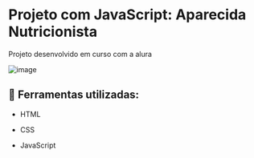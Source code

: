 # Projeto com JavaScript: Aparecida Nutricionista
Projeto desenvolvido em curso com a alura

![image](https://cdn.discordapp.com/attachments/1078878078467592255/1088085409726201966/image.png)

## 🔨 Ferramentas utilizadas:

* HTML

* CSS

* JavaScript
